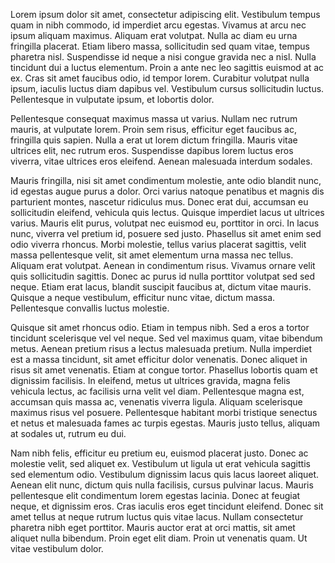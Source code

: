 Lorem ipsum dolor sit amet, consectetur adipiscing elit. Vestibulum tempus quam in nibh commodo, id imperdiet arcu egestas. Vivamus at arcu nec ipsum aliquam maximus. Aliquam erat volutpat. Nulla ac diam eu urna fringilla placerat. Etiam libero massa, sollicitudin sed quam vitae, tempus pharetra nisl. Suspendisse id neque a nisi congue gravida nec a nisl. Nulla tincidunt dui a luctus elementum. Proin a ante nec leo sagittis euismod at ac ex. Cras sit amet faucibus odio, id tempor lorem. Curabitur volutpat nulla ipsum, iaculis luctus diam dapibus vel. Vestibulum cursus sollicitudin luctus. Pellentesque in vulputate ipsum, et lobortis dolor.

Pellentesque consequat maximus massa ut varius. Nullam nec rutrum mauris, at vulputate lorem. Proin sem risus, efficitur eget faucibus ac, fringilla quis sapien. Nulla a erat ut lorem dictum fringilla. Mauris vitae ultrices elit, nec rutrum eros. Suspendisse dapibus lorem luctus eros viverra, vitae ultrices eros eleifend. Aenean malesuada interdum sodales.

Mauris fringilla, nisi sit amet condimentum molestie, ante odio blandit nunc, id egestas augue purus a dolor. Orci varius natoque penatibus et magnis dis parturient montes, nascetur ridiculus mus. Donec erat dui, accumsan eu sollicitudin eleifend, vehicula quis lectus. Quisque imperdiet lacus ut ultrices varius. Mauris elit purus, volutpat nec euismod eu, porttitor in orci. In lacus nunc, viverra vel pretium id, posuere sed justo. Phasellus sit amet enim sed odio viverra rhoncus. Morbi molestie, tellus varius placerat sagittis, velit massa pellentesque velit, sit amet elementum urna massa nec tellus. Aliquam erat volutpat. Aenean in condimentum risus. Vivamus ornare velit quis sollicitudin sagittis. Donec ac purus id nulla porttitor volutpat sed sed neque. Etiam erat lacus, blandit suscipit faucibus at, dictum vitae mauris. Quisque a neque vestibulum, efficitur nunc vitae, dictum massa. Pellentesque convallis luctus molestie.

Quisque sit amet rhoncus odio. Etiam in tempus nibh. Sed a eros a tortor tincidunt scelerisque vel vel neque. Sed vel maximus quam, vitae bibendum metus. Aenean pretium risus a lectus malesuada pretium. Nulla imperdiet est a massa tincidunt, sit amet efficitur dolor venenatis. Donec aliquet in risus sit amet venenatis. Etiam at congue tortor. Phasellus lobortis quam et dignissim facilisis. In eleifend, metus ut ultrices gravida, magna felis vehicula lectus, ac facilisis urna velit vel diam. Pellentesque magna est, accumsan quis massa ac, venenatis viverra ligula. Aliquam scelerisque maximus risus vel posuere. Pellentesque habitant morbi tristique senectus et netus et malesuada fames ac turpis egestas. Mauris justo tellus, aliquam at sodales ut, rutrum eu dui.

Nam nibh felis, efficitur eu pretium eu, euismod placerat justo. Donec ac molestie velit, sed aliquet ex. Vestibulum ut ligula ut erat vehicula sagittis sed elementum odio. Vestibulum dignissim lacus quis lacus laoreet aliquet. Aenean elit nunc, dictum quis nulla facilisis, cursus pulvinar lacus. Mauris pellentesque elit condimentum lorem egestas lacinia. Donec at feugiat neque, et dignissim eros. Cras iaculis eros eget tincidunt eleifend. Donec sit amet tellus at neque rutrum luctus quis vitae lacus. Nullam consectetur pharetra nibh eget porttitor. Mauris auctor erat at orci mattis, sit amet aliquet nulla bibendum. Proin eget elit diam. Proin ut venenatis quam. Ut vitae vestibulum dolor.
